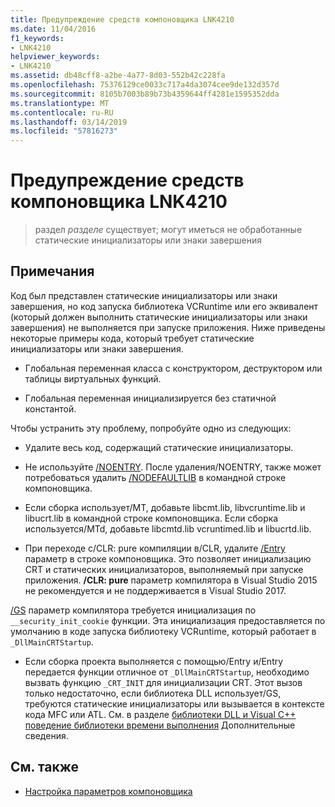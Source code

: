 ```yaml
---
title: Предупреждение средств компоновщика LNK4210
ms.date: 11/04/2016
f1_keywords:
- LNK4210
helpviewer_keywords:
- LNK4210
ms.assetid: db48cff8-a2be-4a77-8d03-552b42c228fa
ms.openlocfilehash: 75376129ce0033c717a4da3074cee9de132d357d
ms.sourcegitcommit: 8105b7003b89b73b4359644ff4281e1595352dda
ms.translationtype: MT
ms.contentlocale: ru-RU
ms.lasthandoff: 03/14/2019
ms.locfileid: "57816273"
---
```

# <a name="linker-tools-warning-lnk4210"></a>Предупреждение средств компоновщика LNK4210

> раздел *разделе* существует; могут иметься не обработанные статические инициализаторы или знаки завершения

## <a name="remarks"></a>Примечания

Код был представлен статические инициализаторы или знаки завершения, но код запуска библиотека VCRuntime или его эквивалент (который должен выполнить статические инициализаторы или знаки завершения) не выполняется при запуске приложения. Ниже приведены некоторые примеры кода, который требует статические инициализаторы или знаки завершения.

- Глобальная переменная класса с конструктором, деструктором или таблицы виртуальных функций.

- Глобальная переменная инициализируется без статичной константой.

Чтобы устранить эту проблему, попробуйте одно из следующих:

- Удалите весь код, содержащий статические инициализаторы.

- Не используйте [/NOENTRY](../../build/reference/noentry-no-entry-point.md). После удаления/NOENTRY, также может потребоваться удалить [/NODEFAULTLIB](../../build/reference/nodefaultlib-ignore-libraries.md) в командной строке компоновщика.

- Если сборка использует/MT, добавьте libcmt.lib, libvcruntime.lib и libucrt.lib в командной строке компоновщика. Если сборка используется/MTd, добавьте libcmtd.lib vcruntimed.lib и libucrtd.lib.

- При переходе с/CLR: pure компиляции в/CLR, удалите [/Entry](../../build/reference/entry-entry-point-symbol.md) параметр в строке компоновщика. Это позволяет инициализацию CRT и статических инициализаторов, выполняемый при запуске приложения. **/CLR: pure** параметр компилятора в Visual Studio 2015 не рекомендуется и не поддерживается в Visual Studio 2017.

[/GS](../../build/reference/gs-buffer-security-check.md) параметр компилятора требуется инициализация по `__security_init_cookie` функции. Эта инициализация предоставляется по умолчанию в коде запуска библиотеку VCRuntime, который работает в `_DllMainCRTStartup`.

- Если сборка проекта выполняется с помощью/Entry и/Entry передается функции отличное от `_DllMainCRTStartup`, необходимо вызвать функцию `_CRT_INIT` для инициализации CRT. Этот вызов только недостаточно, если библиотека DLL использует/GS, требуются статические инициализаторы или вызывается в контексте кода MFC или ATL. См. в разделе [библиотеки DLL и Visual C++ поведение библиотеки времени выполнения](../../build/run-time-library-behavior.md) Дополнительные сведения.

## <a name="see-also"></a>См. также

- [Настройка параметров компоновщика](../../build/reference/linking.md)

